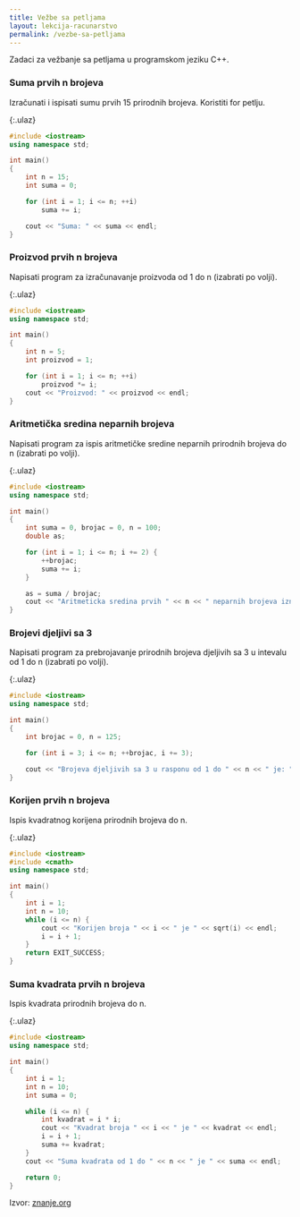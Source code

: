 ```yaml
---
title: Vežbe sa petljama
layout: lekcija-racunarstvo
permalink: /vezbe-sa-petljama
---
```


Zadaci za vežbanje sa petljama u programskom jeziku C++.

### Suma prvih n brojeva

Izračunati i ispisati sumu prvih 15 prirodnih brojeva. Koristiti for petlju.

{:.ulaz}
```cpp
#include <iostream>
using namespace std;

int main()
{
    int n = 15;
    int suma = 0;

    for (int i = 1; i <= n; ++i)
        suma += i;

    cout << "Suma: " << suma << endl;
}
```

### Proizvod prvih n brojeva

Napisati program za izračunavanje proizvoda od 1 do n (izabrati po volji).

{:.ulaz}
```cpp
#include <iostream>
using namespace std;

int main()
{
    int n = 5;
    int proizvod = 1;

    for (int i = 1; i <= n; ++i)
        proizvod *= i;
    cout << "Proizvod: " << proizvod << endl;
}
```

### Aritmetička sredina neparnih brojeva

Napisati program za ispis aritmetičke sredine neparnih prirodnih brojeva do n (izabrati po volji).

{:.ulaz}
```cpp
#include <iostream>
using namespace std;

int main()
{
    int suma = 0, brojac = 0, n = 100;
    double as;

    for (int i = 1; i <= n; i += 2) {
        ++brojac;
        suma += i;
    }

    as = suma / brojac;
    cout << "Aritmeticka sredina prvih " << n << " neparnih brojeva iznosi: " << as << endl;
}
```

### Brojevi djeljivi sa 3

Napisati program za prebrojavanje prirodnih brojeva djeljivih sa 3 u intevalu od 1 do n (izabrati po volji).

{:.ulaz}
```cpp
#include <iostream>
using namespace std;

int main()
{
    int brojac = 0, n = 125;

    for (int i = 3; i <= n; ++brojac, i += 3);

    cout << "Brojeva djeljivih sa 3 u rasponu od 1 do " << n << " je: " << brojac << endl;
}
```

### Korijen prvih n brojeva

Ispis kvadratnog korijena prirodnih brojeva do n.

{:.ulaz}
```cpp
#include <iostream>
#include <cmath>
using namespace std;

int main()
{
    int i = 1;
    int n = 10;
    while (i <= n) {
        cout << "Korijen broja " << i << " je " << sqrt(i) << endl;
        i = i + 1;
    }
    return EXIT_SUCCESS;
}
```

### Suma kvadrata prvih n brojeva

Ispis kvadrata prirodnih brojeva do n.


{:.ulaz}
```cpp
#include <iostream>
using namespace std;

int main()
{
    int i = 1;
    int n = 10;
    int suma = 0;

    while (i <= n) {
        int kvadrat = i * i;
        cout << "Kvadrat broja " << i << " je " << kvadrat << endl;
        i = i + 1;
        suma += kvadrat;
    }
    cout << "Suma kvadrata od 1 do " << n << " je " << suma << endl;

    return 0;
}
```


Izvor: [znanje.org](http://www.znanje.org/knjige/computer/cpp/n/081CPP/081cpp.htm)
